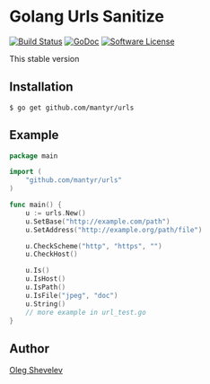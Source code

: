 # Golang Urls Sanitize

[![Build Status](https://travis-ci.org/mantyr/urls.svg?branch=master)](https://travis-ci.org/mantyr/urls)
[![GoDoc](https://godoc.org/github.com/mantyr/urls?status.png)](http://godoc.org/github.com/mantyr/urls)
[![Software License](https://img.shields.io/badge/license-The%20Not%20Free%20License,%20Commercial%20License-brightgreen.svg)](LICENSE.md)

This stable version

## Installation

    $ go get github.com/mantyr/urls

## Example

```GO
package main

import (
    "github.com/mantyr/urls"
)

func main() {
    u := urls.New()
    u.SetBase("http://example.com/path")
    u.SetAddress("http://example.org/path/file")

    u.CheckScheme("http", "https", "")
    u.CheckHost()

    u.Is()
    u.IsHost()
    u.IsPath()
    u.IsFile("jpeg", "doc")
    u.String()
    // more example in url_test.go
}
```

## Author

[Oleg Shevelev][mantyr]

[mantyr]: https://github.com/mantyr
